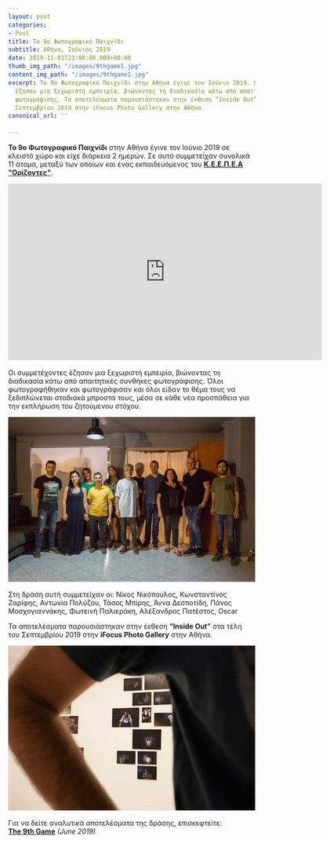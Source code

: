 ```yaml
---
layout: post
categories:
- Post
title: Το 9ο Φωτογραφικό Παιχνίδι
subtitle: Αθήνα, Ιούνιος 2019
date: 2019-11-01T23:00:00.000+00:00
thumb_img_path: "/images/9thgame1.jpg"
content_img_path: "/images/9thgame1.jpg"
excerpt: Το 9ο Φωτογραφικό Παιχνίδι στην Αθήνα έγινε τον Ιούνιο 2019. Οι συμμετέχοντες
  έζησαν μια ξεχωριστή εμπειρία, βιώνοντας τη διαδικασία κάτω από απαιτητικές συνθήκες
  φωτογράφισης. Τα αποτελέσματα παρουσιάστηκαν στην έκθεση ”Inside Out” στα τέλη του
  Σεπτεμβρίου 2019 στην iFocus Photo Gallery στην Αθήνα.
canonical_url: ''

---
```

**Το 9ο Φωτογραφικό Παιχνίδι** στην Αθήνα έγινε τον Ιούνιο 2019 σε κλειστό χώρο και είχε διάρκεια 2 ημερών. Σε αυτό συμμετείχαν συνολικά 11 άτομα, μεταξύ των οποίων και ένας εκπαιδευόμενος του
<a href="http://keepea.gr/%CE%BD%CE%AD%CE%B1/%CF%83%CF%85%CE%BC%CE%BC%CE%B5%CF%84%CE%BF%CF%87%CE%AE-%CF%84%CE%BF%CF%85-%CE%BA%CE%B5%CE%B5%CF%80%CE%B5%CE%B1-%CE%BF%CF%81%CE%AF%CE%B6%CE%BF%CE%BD%CF%84%CE%B5%CF%82-%CF%83%CF%84%CE%BF-9th-photogame-%CF%84%CE%BF%CF%85-%CE%B1%CF%87%CE%B9%CE%BB%CE%BB%CE%AD%CE%B1-%CE%BD%CE%AC%CF%83%CE%B9%CE%BF%CF%85?fbclid=IwAR3BmaFJhRjWN_tCCP08v8Zo2dp_q6XjCvdjb6kVPW_5ZcFvLIX5AoRTw8I" target="blank">**Κ.Ε.Ε.Π.Ε.Α "Ορίζοντες"**</a>.

<iframe src="https://player.vimeo.com/video/355813495" width="640" height="360" frameborder="0" webkitallowfullscreen mozallowfullscreen allowfullscreen></iframe>

Οι συμμετέχοντες έζησαν μια ξεχωριστή εμπειρία, βιώνοντας τη διαδικασία κάτω από απαιτητικές συνθήκες φωτογράφισης. Όλοι φωτογραφήθηκαν και φωτογράφισαν και όλοι είδαν το θέμα τους να ξεδιπλώνεται σταδιακά μπροστά τους, μέσα σε κάθε νέα προσπάθεια για την εκπλήρωση του ζητούμενου στόχου.

![](/images/62431673_10218928242699434_8335018597831147520_o.jpg)

Στη δράση αυτή συμμετείχαν οι: Νίκος Νικόπουλος, Κωνσταντίνος Ζαρίφης, Αντωνία Πολύζου, Τάσος Μπίρης, Άννα Δεσποτίδη, Πάνος Μοσχογιαννάκης, Φωτεινή Παλιεράκη, Αλέξανδρος Πατέστος, Oscar

Τα αποτελέσματα παρουσιάστηκαν στην έκθεση **”Inside Out”** στα τέλη του Σεπτεμβρίου 2019 στην **iFocus Photo Gallery** στην Αθήνα.

![](/images/70596764_2451115935171982_4654558850127495168_n.jpg)

Για να δείτε αναλυτικά αποτελέσματα της δράσης, επισκεφτείτε:  
<a href="https://photogames.tk/tag/games/" target="blank">**The 9th Game**</a> _(June 2019)_